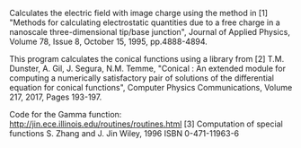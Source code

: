 Calculates the electric field with image charge using the method in
[1] "Methods for calculating electrostatic quantities due to a free charge in a nanoscale three-dimensional tip/base junction", Journal of Applied Physics, Volume 78, Issue 8, October 15, 1995, pp.4888-4894.

This program calculates the conical functions using a library from
[2] T.M. Dunster, A. Gil, J. Segura, N.M. Temme,
"Conical : An extended module for computing a numerically satisfactory pair of solutions of the differential equation for conical functions", Computer Physics Communications, Volume 217, 2017, Pages 193-197.

Code for the Gamma function:
http://jin.ece.illinois.edu/routines/routines.html
[3] Computation of special functions
S. Zhang and J. Jin
Wiley, 1996
ISBN 0-471-11963-6